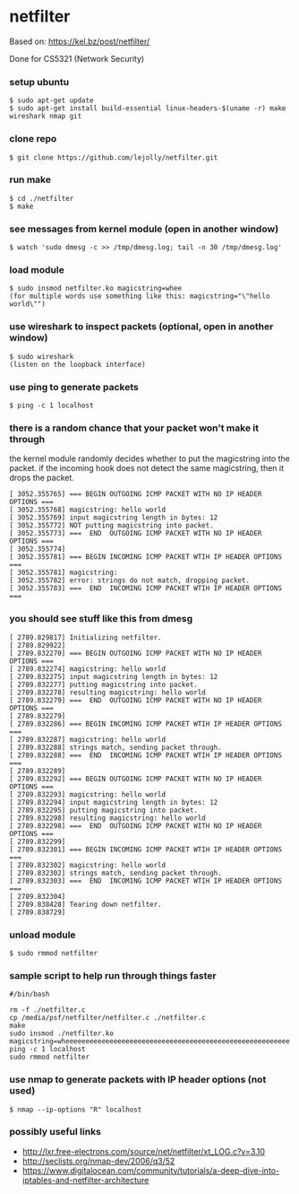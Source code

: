 # netfilter
Based on: https://kel.bz/post/netfilter/

Done for CS5321 (Network Security)

### setup ubuntu
```
$ sudo apt-get update
$ sudo apt-get install build-essential linux-headers-$(uname -r) make wireshark nmap git
```

### clone repo
```
$ git clone https://github.com/lejolly/netfilter.git
```

### run make
```
$ cd ./netfilter
$ make
```

### see messages from kernel module (open in another window)
```
$ watch 'sudo dmesg -c >> /tmp/dmesg.log; tail -n 30 /tmp/dmesg.log'
```

### load module
```
$ sudo insmod netfilter.ko magicstring=whee
(for multiple words use something like this: magicstring="\"hello world\"")
```

### use wireshark to inspect packets (optional, open in another window)
```
$ sudo wireshark
(listen on the loopback interface)
```

### use ping to generate packets
```
$ ping -c 1 localhost
```

### there is a random chance that your packet won't make it through
the kernel module randomly decides whether to put the magicstring into the packet. if the incoming hook does not detect the same magicstring, then it drops the packet. 
```
[ 3052.355765] === BEGIN OUTGOING ICMP PACKET WITH NO IP HEADER OPTIONS ===
[ 3052.355768] magicstring: hello world
[ 3052.355769] input magicstring length in bytes: 12
[ 3052.355772] NOT putting magicstring into packet.
[ 3052.355773] ===  END  OUTGOING ICMP PACKET WITH NO IP HEADER OPTIONS ===
[ 3052.355774]
[ 3052.355781] === BEGIN INCOMING ICMP PACKET WTIH IP HEADER OPTIONS ===
[ 3052.355781] magicstring:
[ 3052.355782] error: strings do not match, dropping packet.
[ 3052.355783] ===  END  INCOMING ICMP PACKET WTIH IP HEADER OPTIONS ===
```

### you should see stuff like this from dmesg
```
[ 2789.829817] Initializing netfilter.
[ 2789.829922]
[ 2789.832270] === BEGIN OUTGOING ICMP PACKET WITH NO IP HEADER OPTIONS ===
[ 2789.832274] magicstring: hello world
[ 2789.832275] input magicstring length in bytes: 12
[ 2789.832277] putting magicstring into packet.
[ 2789.832278] resulting magicstring: hello world
[ 2789.832279] ===  END  OUTGOING ICMP PACKET WITH NO IP HEADER OPTIONS ===
[ 2789.832279]
[ 2789.832286] === BEGIN INCOMING ICMP PACKET WTIH IP HEADER OPTIONS ===
[ 2789.832287] magicstring: hello world
[ 2789.832288] strings match, sending packet through.
[ 2789.832288] ===  END  INCOMING ICMP PACKET WTIH IP HEADER OPTIONS ===
[ 2789.832289]
[ 2789.832292] === BEGIN OUTGOING ICMP PACKET WITH NO IP HEADER OPTIONS ===
[ 2789.832293] magicstring: hello world
[ 2789.832294] input magicstring length in bytes: 12
[ 2789.832295] putting magicstring into packet.
[ 2789.832298] resulting magicstring: hello world
[ 2789.832298] ===  END  OUTGOING ICMP PACKET WITH NO IP HEADER OPTIONS ===
[ 2789.832299]
[ 2789.832301] === BEGIN INCOMING ICMP PACKET WTIH IP HEADER OPTIONS ===
[ 2789.832302] magicstring: hello world
[ 2789.832302] strings match, sending packet through.
[ 2789.832303] ===  END  INCOMING ICMP PACKET WTIH IP HEADER OPTIONS ===
[ 2789.832304]
[ 2789.838428] Tearing down netfilter.
[ 2789.838729]
```

### unload module
```
$ sudo rmmod netfilter
```

### sample script to help run through things faster
```
#/bin/bash

rm -f ./netfilter.c
cp /media/psf/netfilter/netfilter.c ./netfilter.c
make
sudo insmod ./netfilter.ko magicstring=wheeeeeeeeeeeeeeeeeeeeeeeeeeeeeeeeeeeeeeeeeeeeeeeeeeeeeeee
ping -c 1 localhost
sudo rmmod netfilter
```

### use nmap to generate packets with IP header options (not used)
```
$ nmap --ip-options "R" localhost
```

### possibly useful links
- http://lxr.free-electrons.com/source/net/netfilter/xt_LOG.c?v=3.10
- http://seclists.org/nmap-dev/2006/q3/52
- https://www.digitalocean.com/community/tutorials/a-deep-dive-into-iptables-and-netfilter-architecture
